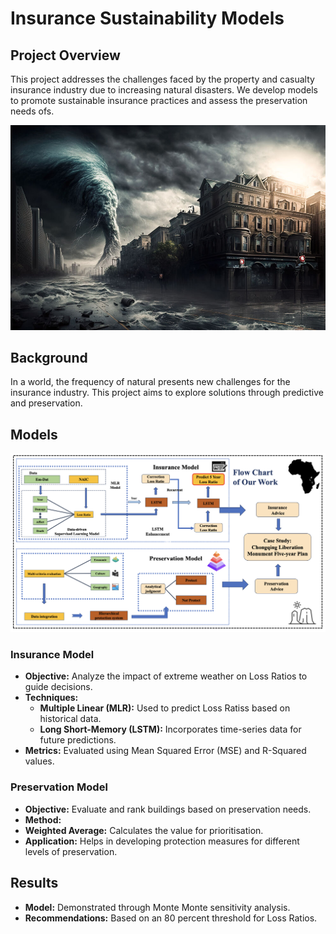 # Insurance Sustainability Models

## Project Overview
This project addresses the challenges faced by the property and casualty insurance industry due to increasing natural disasters. We develop models to promote sustainable insurance practices and assess the preservation needs ofs.

![示例图片](background2.jpg)

## Background
In a world, the frequency of natural presents new challenges for the insurance industry. This project aims to explore solutions through predictive and preservation.

## Models

![示例图片](flow.png)

### Insurance Model
- **Objective:** Analyze the impact of extreme weather on Loss Ratios to guide decisions.
- **Techniques:**
  - **Multiple Linear (MLR):** Used to predict Loss Ratiss based on historical data.
  - **Long Short-Memory (LSTM):** Incorporates time-series data for future predictions.
- **Metrics:** Evaluated using Mean Squared Error (MSE) and R-Squared values.

### Preservation Model
- **Objective:** Evaluate and rank buildings based on preservation needs.
- **Method:** 
- **Weighted Average:** Calculates the value for prioritisation.
- **Application:** Helps in developing protection measures for different levels of preservation.



## Results
- **Model:** Demonstrated through Monte Monte sensitivity analysis.
- **Recommendations:** Based on an 80 percent threshold for Loss Ratios.

